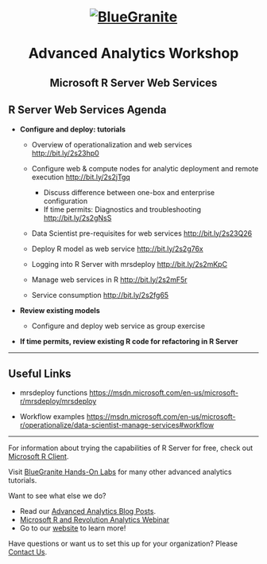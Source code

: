 <head>
<h1 align="center">
  <a href = "http://www.blue-granite.com"><img src="https://www.blue-granite.com/hs-fs/hub/257922/file-2333776730-png/IMG_2015/Blue-Granite-Logo.png?t=1487021913995&width=758&name=Blue-Granite-Logo.png" alt="BlueGranite"></a>
</h1>
<h1 align="center">Advanced Analytics Workshop</h1>
<h2 align="center">Microsoft R Server Web Services</h2>
</head>

## R Server Web Services Agenda

* **Configure and deploy: tutorials**
  + Overview of operationalization and web services <http://bit.ly/2s23hp0>
  + Configure web & compute nodes for analytic deployment and remote execution <http://bit.ly/2s2jTgq>
    - Discuss difference between one-box and enterprise configuration
    - If time permits: Diagnostics and troubleshooting <http://bit.ly/2s2gNsS>
    
  + Data Scientist pre-requisites for web services <http://bit.ly/2s23Q26>
  + Deploy R model as web service <http://bit.ly/2s2g76x>
  + Logging into R Server with mrsdeploy <http://bit.ly/2s2mKpC>
  + Manage web services in R <http://bit.ly/2s2mF5r>
  + Service consumption <http://bit.ly/2s2fg65>
  
* **Review existing models**
  + Configure and deploy web service as group exercise
  
* **If time permits, review existing R code for refactoring in R Server**

***

## Useful Links
* mrsdeploy functions <https://msdn.microsoft.com/en-us/microsoft-r/mrsdeploy/mrsdeploy>

* Workflow examples <https://msdn.microsoft.com/en-us/microsoft-r/operationalize/data-scientist-manage-services#workflow>




***

For information about trying the capabilities of R Server for free, check out [Microsoft R Client](https://msdn.microsoft.com/en-us/microsoft-r/r-client-get-started).
 
Visit [BlueGranite Hands-On Labs](https://www.blue-granite.com/resources/topic/labs) for many other advanced analytics tutorials.

Want to see what else we do?
* Read our [Advanced Analytics Blog Posts](https://www.blue-granite.com/blog/topic/advanced-analytics).
* [Microsoft R and Revolution Analytics Webinar](https://www.blue-granite.com/overview-advanced-analytics-webinar-june-2016)
* Go to our [website](http://www.blue-granite.com/) to learn more!

Have questions or want us to set this up for your organization? Please [Contact Us](https://www.blue-granite.com/contact-us).

